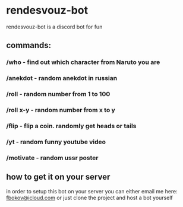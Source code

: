 # rendesvouz-bot
rendesvouz-bot is a discord bot for fun
## commands:
### /who - find out which character from Naruto you are
### /anekdot - random anekdot in russian
### /roll - random number from 1 to 100
### /roll x-y - random number from x to y
### /flip - flip a coin. randomly get heads or tails
### /yt - random funny youtube video
### /motivate - random ussr poster

## how to get it on your server
in order to setup this bot on your server you can either email me here: fbokov@icloud.com or just clone the project and host a bot yourself
